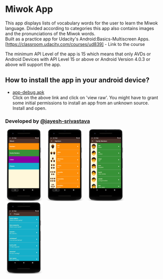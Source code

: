 # Miwok App

This app displays lists of vocabulary words for the user to learn the Miwok language. Divided according to categories this app also contains images and the pronunciations of the Miwok words.\
Built as a practice app for Udacity's Android:Basics-Multiscreen Apps.\
[https://classroom.udacity.com/courses/ud839] - Link to the course

The minimum API Level of the app is 15 which means that only AVDs or Android Devices with API Level 15 or above or Android Version 4.0.3 or above will support the app.


## How to install the app in your android device?
* [app-debug.apk](https://github.com/jayesh-srivastava/Miwok-android/blob/master/apk%20file/app-debug.apk)\
Click on the above link and click on 'view raw'. You might have to grant some initial permissions to install an app from an unknown source. Install and open.


### Developed by  [@jayesh-srivastava](https://github.com/jayesh-srivastava)


<img src="/assests/device-2020-07-05-163604.png" width="24%">&ensp; <img src="assests/device-2020-07-05-163641.png" width="24%">&ensp; <img src="assests/device-2020-07-05-163715.png" width="24%">&ensp; <img src="assests/device-2020-07-05-163758.png" width="24%">
